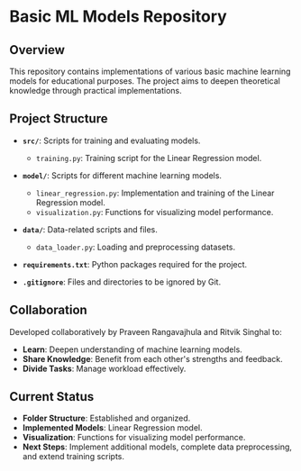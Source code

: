 # Basic ML Models Repository

## Overview

This repository contains implementations of various basic machine learning models for educational purposes. The project aims to deepen theoretical knowledge through practical implementations.

## Project Structure

- **`src/`**: Scripts for training and evaluating models.
  - `training.py`: Training script for the Linear Regression model.

- **`model/`**: Scripts for different machine learning models.
  - `linear_regression.py`: Implementation and training of the Linear Regression model.
  - `visualization.py`: Functions for visualizing model performance.

- **`data/`**: Data-related scripts and files.
  - `data_loader.py`: Loading and preprocessing datasets.

- **`requirements.txt`**: Python packages required for the project.
- **`.gitignore`**: Files and directories to be ignored by Git.

## Collaboration

Developed collaboratively by Praveen Rangavajhula and Ritvik Singhal to:
- **Learn**: Deepen understanding of machine learning models.
- **Share Knowledge**: Benefit from each other's strengths and feedback.
- **Divide Tasks**: Manage workload effectively.

## Current Status

- **Folder Structure**: Established and organized.
- **Implemented Models**: Linear Regression model.
- **Visualization**: Functions for visualizing model performance.
- **Next Steps**: Implement additional models, complete data preprocessing, and extend training scripts.